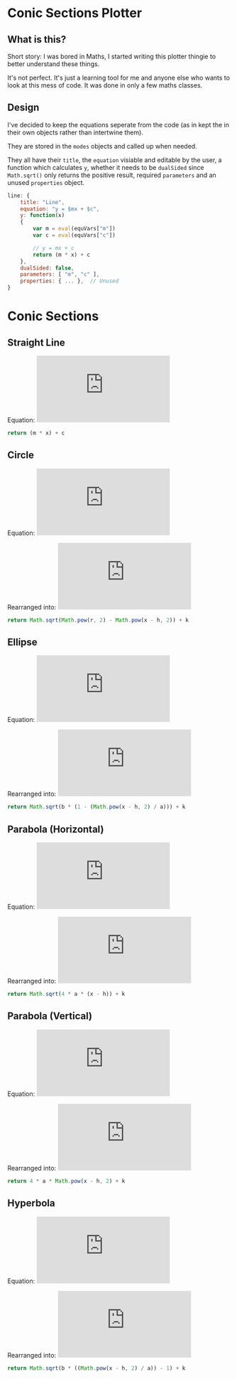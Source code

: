 # Conic Sections Plotter
## What is this?
Short story: I was bored in Maths, I started writing this plotter thingie to better understand these things.

It's not perfect. It's just a learning tool for me and anyone else who wants to look at this mess of code. It was done in only a few maths classes.

## Design
I've decided to keep the equations seperate from the code (as in kept the in their own objects rather than intertwine them).

They are stored in the `modes` objects and called up when needed.

They all have their `title`, the `equation` visiable and editable by the user, a function which calculates `y`, whether it needs to be `dualSided` since `Math.sqrt()` only returns the positive result, required `parameters` and an unused `properties` object.

```js
line: {
    title: "Line",
    equation: "y = $mx + $c",
    y: function(x)
    {
        var m = eval(equVars["m"])
        var c = eval(equVars["c"])

        // y = mx + c
        return (m * x) + c
    },
    dualSided: false,
    parameters: [ "m", "c" ],
    properties: { ... },  // Unused
}
```

# Conic Sections
## Straight Line
Equation: ![y = mx + c](https://latex.codecogs.com/gif.latex?y%3Dmx&plus;c)

```js
return (m * x) + c
```

## Circle
Equation: ![r^2 = (x - h)^2 + (y - k)^2](https://latex.codecogs.com/gif.latex?r%5E2%3D%28x-h%29%5E2&plus;%28y-k%29%5E2)

Rearranged into: ![\sqrt{r^2 - (x-h)^2} + k](https://latex.codecogs.com/gif.latex?%5Csqrt%7Br%5E2%20-%20%28x-h%29%5E2%7D%20&plus;%20k)

```js
return Math.sqrt(Math.pow(r, 2) - Math.pow(x - h, 2)) + k
```

## Ellipse
Equation: ![1 = \frac{(x-h)^2}{a}+\frac{(y-k)^2}{b}](https://latex.codecogs.com/gif.latex?1%20%3D%20%5Cfrac%7B%28x-h%29%5E2%7D%7Ba%7D&plus;%5Cfrac%7B%28y-k%29%5E2%7D%7Bb%7D)

Rearranged into: ![\sqrt{b \left(1 - \frac{(x-h)^2}{a}\right)} + k](https://latex.codecogs.com/gif.latex?%5Csqrt%7Bb%20%5Cleft%281%20-%20%5Cfrac%7B%28x-h%29%5E2%7D%7Ba%7D%5Cright%29%7D%20&plus;%20k)

```js
return Math.sqrt(b * (1 - (Math.pow(x - h, 2) / a))) + k
```

## Parabola (Horizontal)
Equation: ![(y-k)^2 = 4a(x-h)](https://latex.codecogs.com/gif.latex?%28y-k%29%5E2%20%3D%204a%28x-h%29)

Rearranged into: ![\sqrt{4a(x-h)} + k](https://latex.codecogs.com/gif.latex?%5Csqrt%7B4a%28x-h%29%7D%20&plus;%20k)

```js
return Math.sqrt(4 * a * (x - h)) + k
```

## Parabola (Vertical)
Equation: ![y - k = 4a(x - h)^2](https://latex.codecogs.com/gif.latex?y%20-%20k%20%3D%204a%28x%20-%20h%29%5E2)

Rearranged into: ![4a(x-h^2) + k](https://latex.codecogs.com/gif.latex?4a%28x-h%5E2%29%20&plus;%20k)

```js
return 4 * a * Math.pow(x - h, 2) + k
```

## Hyperbola
Equation: ![1 = \frac{(x-h)^2}{a} - \frac{(y-k)^2}{b}](https://latex.codecogs.com/gif.latex?1%20%3D%20%5Cfrac%7B%28x-h%29%5E2%7D%7Ba%7D%20-%20%5Cfrac%7B%28y-k%29%5E2%7D%7Bb%7D)

Rearranged into: ![\sqrt{ b\left(\frac{ (x - k)^2 }{a} \right) - 1} + k](https://latex.codecogs.com/gif.latex?%5Csqrt%7B%20b%5Cleft%28%5Cfrac%7B%20%28x%20-%20k%29%5E2%20%7D%7Ba%7D%20%5Cright%29%20-%201%7D%20&plus;%20k)

```js
return Math.sqrt(b * ((Math.pow(x - h, 2) / a)) - 1) + k
```
